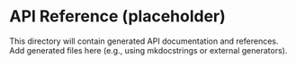 # API Reference (placeholder)

This directory will contain generated API documentation and references. Add generated files here (e.g., using mkdocstrings or external generators).
